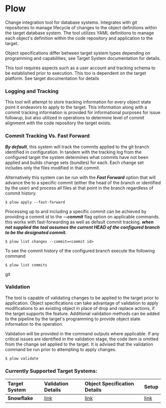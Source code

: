# Plow
Change integration tool for database systems. Integrates with git repositories to manage lifecycle of changes to the 
object definitions within the target database system.  The tool utilizes YAML definitions to manage each object's 
definition within the code repository and application to the target. 

Object specifications differ between target system types depending on programming and capabilities, see 
Target System documentation for details. 

This tool requires aspects such as a user account and tracking schema to be established prior to execution.  This 
too is dependent on the target platform.  See target documentation for details

### Logging and Tracking
This tool will attempt to store tracking information for every object state point it endeavors to apply to the 
target.  This information along with a commit tracking information is provided for informational purposes for issue 
followup, but also utilized in operations to determine level of commit alignment with the code repository the 
target exists.  


### Commit Tracking Vs. Fast Forward
***By default***, this system will track the commits applied to the git branch identified in configuration.  In tandem 
with 
the tracking log from the configured target the system determines what commits have not been applied and builds 
change sets (bundles) for each.  Each change set includes only the files modified in that commit.

Alternatively this system can be run with the ***Fast Forward*** option that will advance the to a specific commit
(either the head of the branch or identified by the user) and process all files at that point in the 
branch regardless of commit history. 

```shell
$ plow apply --fast-forward
```

Processing up to and including a specific commit can be achieved by providing a commit id to the ***--commit*** flag 
option 
on applicable commands.  this works with fast-forwarding as well as default commit tracking. ***when not supplied the 
tool assumes the current HEAD of the configured branch to be the designated commit.***

```shell
$ plow list changes --commit=<commit id>
```

To see the commit history of the configured branch execute the following command
```shell
$ plow list commits
```

git 
### Validation
The tool is capable of validating changes to be applied to the target prior to application.  Object specifications 
can take advantage of validation to apply modifications to an existing object in place of drop and replace actions, 
if the target supports the feature.  Additional validation methods can be added to the pipeline by the target's 
programming to provide object state information to the operation.  

Validation will be provided in the command outputs where applicable. If any critical issues are identified in 
the validation stage, the code item is omitted from the change set applied to the target.  It is advised that the 
validation command be run prior to attempting to apply changes. 

```shell
$ plow validate
```

### Currently Supported Target Systems:
| Target System | Validation Details                                 | Object Specification Details                          | Setup                                         |
|:--------------|:---------------------------------------------------|:------------------------------------------------------|:----------------------------------------------|
| **Snowflake** | [link](/plow/targets/snowflake/docs/validation.md) | [link](/plow/targets/snowflake/docs/specification.md) | [link](/plow/targets/snowflake/docs/setup.md) |
